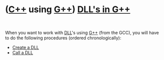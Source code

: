 
 

 

 

 

 

([C++](Cpp.md) using [G++](CppGpp.md)) [DLL's in G++](CppGppDll.md)
======================================================================

 

When you want to work with [DLL](CppDll.md)'s using [G++](CppGpp.md)
(from the GCC), you will have to do the following procedures (ordered
chronologically):

-   [Create a DLL](CppGppCreateDll.md)
-   [Call a DLL](CppGppCallDll.md)

 

 

 

 

 

 

